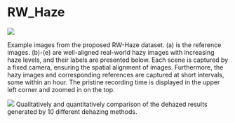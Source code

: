 # RW_Haze
<img src=https://github.com/jiyouchen103/RW_Haze/blob/main/paper/2.png >

Example images from the proposed RW-Haze dataset. (a) is the reference images. (b)-(e) are well-aligned real-world hazy images with increasing haze levels, and their labels are presented below. Each scene is captured by a fixed camera, ensuring the spatial alignment of images. Furthermore, the hazy images and corresponding references are captured at short intervals, some within an hour. The pristine recording time is displayed in the upper left corner and zoomed in on the top.

<img src=https://github.com/jiyouchen103/RW_Haze/blob/main/paper/1.png >
Qualitatively and quantitatively comparison of the dehazed results generated by 10 different dehazing methods.
